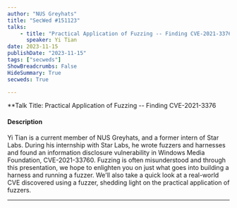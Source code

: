 ```yaml
---
author: "NUS Greyhats"
title: "SecWed #151123"
talks:
    - title: "Practical Application of Fuzzing -- Finding CVE-2021-3376"
      speaker: Yi Tian
date: 2023-11-15
publishDate: "2023-11-15"
tags: ["secweds"]
ShowBreadcrumbs: False
HideSummary: True
secweds: True

---
```



**Talk Title: Practical Application of Fuzzing -- Finding CVE-2021-3376

#### Description

Yi Tian is a current member of NUS Greyhats, and a former intern of Star Labs. During his internship with Star Labs, he wrote fuzzers and harnesses and found an information disclosure vulnerability in Windows Media Foundation, CVE-2021-33760. Fuzzing is often misunderstood and through this presentation, we hope to enlighten you on just what goes into building a harness and running a fuzzer. We'll also take a quick look at a real-world CVE discovered using a fuzzer, shedding light on the practical application of fuzzers.

---
